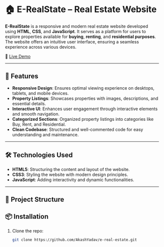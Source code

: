 # 🏠 E-RealState – Real Estate Website

**E-RealState** is a responsive and modern real estate website developed using **HTML**, **CSS**, and **JavaScript**. It serves as a platform for users to explore properties available for **buying**, **renting**, and **residential purposes**. The website offers an intuitive user interface, ensuring a seamless experience across various devices.

🔗 [Live Demo](https://erealstate.netlifyapp.com/)

---

## 📌 Features

- **Responsive Design**: Ensures optimal viewing experience on desktops, tablets, and mobile devices.
- **Property Listings**: Showcases properties with images, descriptions, and essential details.
- **Interactive UI**: Enhances user engagement through interactive elements and smooth navigation.
- **Categorized Sections**: Organized property listings into categories like Buy, Rent, and Residential.
- **Clean Codebase**: Structured and well-commented code for easy understanding and maintenance.

---

## 🛠️ Technologies Used

- **HTML5**: Structuring the content and layout of the website.
- **CSS3**: Styling the website with modern design principles.
- **JavaScript**: Adding interactivity and dynamic functionalities.

---

## 📂 Project Structure

## 📦 Installation

1. Clone the repo:
   ```bash
   git clone https://github.com/AkashYadav/e-real-estate.git
